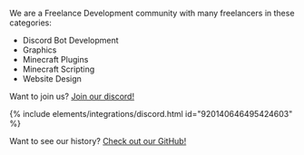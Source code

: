 We are a Freelance Development community with many freelancers in these categories: 

* Discord Bot Development
* Graphics
* Minecraft Plugins
* Minecraft Scripting
* Website Design

Want to join us? [Join our discord!](/discord)

{% include elements/integrations/discord.html id="920140646495424603" %}

Want to see our history? [Check out our GitHub!](https://github.com/DarkFreelance.github.io)
